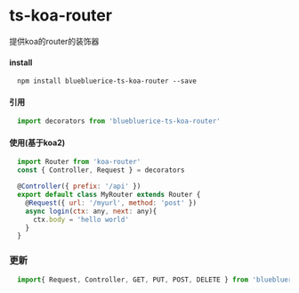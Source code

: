 # ts-koa-router
提供koa的router的装饰器

#### install
```shell
  npm install bluebluerice-ts-koa-router --save
```

#### 引用
```javascript
  import decorators from 'bluebluerice-ts-koa-router'
```

#### 使用(基于koa2)
```javascript
  import Router from 'koa-router'
  const { Controller, Request } = decorators

  @Controller({ prefix: '/api' })
  export default class MyRouter extends Router {
    @Request({ url: '/myurl', method: 'post' })
    async login(ctx: any, next: any){
      ctx.body = 'hello world'
    }
  }
```

### 更新
```javascript
  import{ Request, Controller, GET, PUT, POST, DELETE } from 'bluebluerice-ts-koa-router'
```